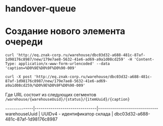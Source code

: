 # handover-queue


# Создание нового элемента очереди

```
curl 'http://eq.znak-corp.ru/warehouse/dbc03d32-a688-481c-87af-1d98176c8987/new/179e7ae8-5632-41e6-ad69-a9a1d08cd259' -H 'Content-Type: application/x-www-form-urlencoded' --data 'caption=%D0%9E%D0%9F%D0%90-009'

```

```
curl -X post 'http://eq.znak-corp.ru/warehouse/dbc03d32-a688-481c-87af-1d98176c8987/new/179e7ae8-5632-41e6-ad69-a9a1d08cd259/%D0%9E%D0%9F%D0%90-009'

```
Где URL состоит из следующих сегментов
`/warehouse/{warehouseUuid}/{status}/{itemUuid}/{caption}`


--------------|-------------------------------|------------------------------
warehouseUuid | UUIDv4 - идентификатор склада | dbc03d32-a688-481c-87af-1d98176c8987




